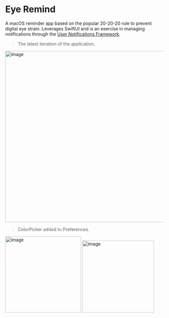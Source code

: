 # Eye Remind

A macOS reminder app based on the popular 20-20-20 rule to prevent digital eye strain.
Leverages SwiftUI and is an exercise in managing notifications through the [User Notifications Framework](https://developer.apple.com/documentation/usernotifications). 

> The latest iteration of the application.
<img width="542" alt="image" src="https://user-images.githubusercontent.com/55996049/147792807-bd4fa45f-af98-40f1-ac5a-75128e2db7fd.png">

> ColorPicker added to Preferences.
<img width="241" alt="image" src="https://user-images.githubusercontent.com/55996049/147794610-3682d0f6-7590-49e2-aa8b-40f9527f275d.png">
<img width="228" alt="image" src="https://user-images.githubusercontent.com/55996049/147794637-b908ab4f-32c6-4894-849b-267ce3a78c68.png">

